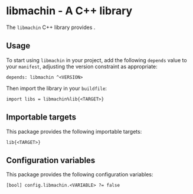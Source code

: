 # libmachin - A C++ library

The `libmachin` C++ library provides <SUMMARY-OF-FUNCTIONALITY>.


## Usage

To start using `libmachin` in your project, add the following `depends`
value to your `manifest`, adjusting the version constraint as appropriate:

```
depends: libmachin ^<VERSION>
```

Then import the library in your `buildfile`:

```
import libs = libmachin%lib{<TARGET>}
```


## Importable targets

This package provides the following importable targets:

```
lib{<TARGET>}
```

<DESCRIPTION-OF-IMPORTABLE-TARGETS>


## Configuration variables

This package provides the following configuration variables:

```
[bool] config.libmachin.<VARIABLE> ?= false
```

<DESCRIPTION-OF-CONFIG-VARIABLES>
